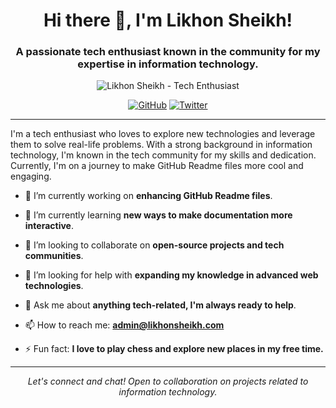 <h1 align="center">Hi there 👋, I'm Likhon Sheikh!</h1>
<h3 align="center">A passionate tech enthusiast known in the community for my expertise in information technology.</h3>

<p align="center">
    <img src="https://likhonsheikh.com/assets/Banner.jpg" alt="Likhon Sheikh - Tech Enthusiast">
</p>

<p align="center">
    <a href="https://github.com/likhon-forbidden"><img src="https://img.shields.io/github/followers/username?label=Follow&style=social" alt="GitHub"></a>
    <a href="https://twitter.com/likhonscripts"><img src="https://img.shields.io/twitter/follow/username?label=Follow&style=social" alt="Twitter"></a>
</p>

---

I'm a tech enthusiast who loves to explore new technologies and leverage them to solve real-life problems. With a strong background in information technology, I'm known in the tech community for my skills and dedication. Currently, I'm on a journey to make GitHub Readme files more cool and engaging.

- 🔭 I’m currently working on **enhancing GitHub Readme files**.

- 🌱 I’m currently learning **new ways to make documentation more interactive**.

- 👯 I’m looking to collaborate on **open-source projects and tech communities**.

- 🤔 I’m looking for help with **expanding my knowledge in advanced web technologies**.

- 💬 Ask me about **anything tech-related, I'm always ready to help**.

- 📫 How to reach me: **admin@likhonsheikh.com**


- ⚡ Fun fact: **I love to play chess and explore new places in my free time.**

---

<p align="center">
    <i>Let's connect and chat! Open to collaboration on projects related to information technology.</i>
</p>
